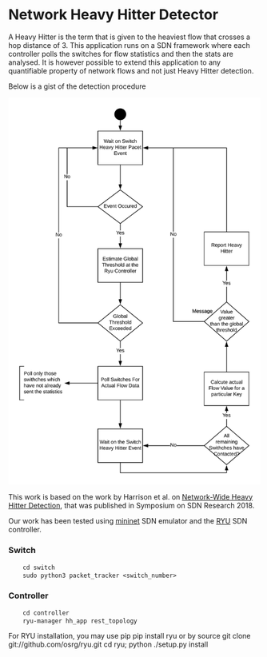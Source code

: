 # Network Heavy Hitter Detector
A Heavy Hitter is the term that is given to the heaviest flow that crosses a hop distance of 3. This application runs on a SDN framework where each controller polls the switches for flow statistics and then the stats are analysed.
It is however possible to extend this application to any quantifiable property of network flows and not just Heavy Hitter detection. 

Below is a gist of the detection procedure

![HH_App](/images/heavy_hitter.png)

This work is based on the work by Harrison et al. on [Network-Wide Heavy Hitter Detection](https://dl.acm.org/doi/abs/10.1145/3185467.3185476), that was published in Symposium on SDN Research 2018.

Our work has been tested using [mininet](http://mininet.org/) SDN emulator and the [RYU](https://osrg.github.io/ryu/) SDN controller. 

### Switch

        cd switch
        sudo python3 packet_tracker <switch_number>

### Controller

        cd controller
        ryu-manager hh_app rest_topology
For RYU installation, you may use pip
    pip install ryu
or by source
    git clone git://github.com/osrg/ryu.git
    cd ryu; python ./setup.py install